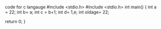  code for c langauge
#include <stdio.h>
#include <stdio.h>
int main()
{ 
 int a = 22;
 int b= a;
 int c = b+1;
 int d= 1,e;
 int oldage=  22;
 


return 0;
}     
    

 
